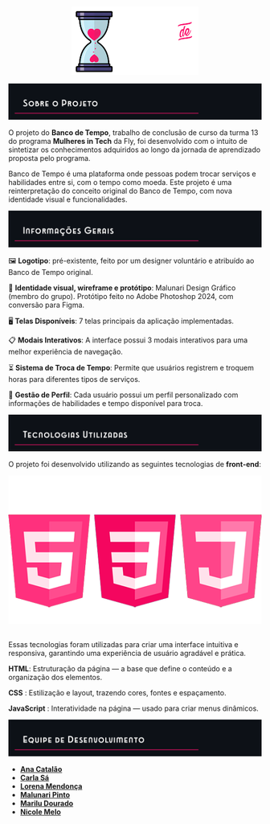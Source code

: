 <div align="center">
   <img src="assets/readme6.png" alt="Logotipo do Banco de Tempo" style="width: 18em;">
</div>

![README intro](assets/readme1.png)

  O projeto do **Banco de Tempo**, trabalho de conclusão de curso da turma 13 do programa **Mulheres in Tech** da Fly, foi desenvolvido com o intuito de sintetizar os conhecimentos adquiridos ao longo da jornada de aprendizado proposta pelo programa.

  Banco de Tempo é uma plataforma onde pessoas podem trocar serviços e habilidades entre si, com o tempo como moeda. Este projeto é uma reinterpretação do conceito original do Banco de Tempo, com nova identidade visual e funcionalidades.


![README info](assets/readme2.png)

🖼️ **Logotipo**: pré-existente, feito por um designer voluntário e atribuído ao Banco de Tempo original.

🎨 **Identidade visual, wireframe e protótipo**: Malunari Design Gráfico (membro do
grupo). Protótipo feito no Adobe Photoshop 2024, com conversão para Figma.

🖥️ **Telas Disponíveis**: 7 telas principais da aplicação implementadas.

📋 **Modais Interativos**:  A interface possui 3 modais interativos para uma melhor experiência de navegação.

⏳ **Sistema de Troca de Tempo**: Permite que usuários registrem e troquem horas para diferentes tipos de serviços.

👤 **Gestão de Perfil**: Cada usuário possui um perfil personalizado com informações de habilidades e tempo disponível para troca.

![README info](assets/readme3.png)

O projeto foi desenvolvido utilizando as seguintes tecnologias de **front-end**:

<p align="center">
  <img src="assets/readme5.png">
</p>

##

Essas tecnologias foram utilizadas para criar uma interface intuitiva e responsiva, garantindo uma experiência de usuário agradável e prática.

**HTML**: Estruturação da página — a base que define o conteúdo e a organização dos elementos.

**CSS** : Estilização e layout, trazendo cores, fontes e espaçamento.

**JavaScript** : Interatividade na página — usado para criar menus dinâmicos.

![README info](assets/readme4.png)

- [**Ana Catalão**](https://github.com/AnaCatalao)
- [**Carla Sá**](https://github.com/CarlaSa-Carla)
- [**Lorena Mendonça**](https://github.com/lorenaraquelolive)
- [**Malunari Pinto**](https://github.com/malunaridev)
- [**Marilu Dourado**](https://github.com/DouradoGB)
- [**Nicole Melo**](https://github.com/nicolemelo1)

